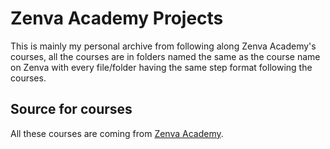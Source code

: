 # Zenva Academy Projects

This is mainly my personal archive from following along Zenva Academy's courses, all the courses are in folders named the same as the course name on Zenva with every file/folder having the same step format following the courses. 

## Source for courses

All these courses are coming from [Zenva Academy](https://academy.zenva.com/).

